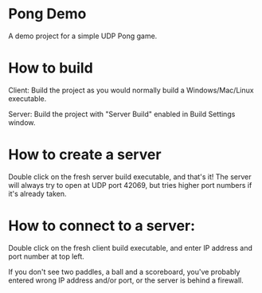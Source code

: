 # Pong Demo
A demo project for a simple UDP Pong game.

# How to build
Client: Build the project as you would normally build a Windows/Mac/Linux executable.

Server: Build the project with "Server Build" enabled in Build Settings window.

# How to create a server
Double click on the fresh server build executable, and that's it!
The server will always try to open at UDP port 42069,
but tries higher port numbers if it's already taken.

# How to connect to a server:
Double click on the fresh client build executable,
and enter IP address and port number at top left.

If you don't see two paddles, a ball and a scoreboard,
you've probably entered wrong IP address and/or port,
or the server is behind a firewall.

